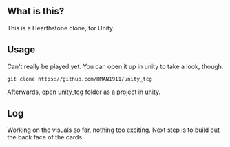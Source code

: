 ## What is this?

This is a Hearthstone clone, for Unity.

## Usage

Can't really be played yet. You can open it up in unity to take a look, though.

```
git clone https://github.com/HMAN1911/unity_tcg

```

Afterwards, open unity_tcg folder as a project in unity.

## Log

Working on the visuals so far, nothing too exciting. Next step is to build out the back face of the cards.
